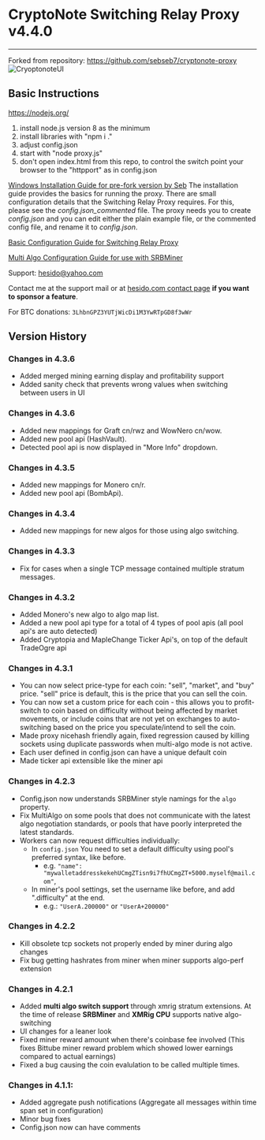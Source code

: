 # CryptoNote Switching Relay Proxy v4.4.0
***
Forked from repository: https://github.com/sebseb7/cryptonote-proxy
![CryoptonoteUI](https://images2.imgbox.com/7d/3e/A8slRmiN_o.png)

## Basic Instructions
https://nodejs.org/
1. install node.js version 8 as the minimum
1. install libraries with "npm i ."
1. adjust config.json
1. start with "node proxy.js"
1. don't open index.html from this repo, to control the switch point your browser to the "httpport" as in config.json

[Windows Installation Guide for pre-fork version by Seb](https://github.com/sebseb7/cryptonote-proxy/wiki/Installation-guide-for-cryptonote-proxy)
The installation guide provides the basics for running the proxy. There are small configuration details that the Switching Relay Proxy requires. For this, please see the *config.json_commented* file. The proxy needs you to create *config.json* and you can edit either the plain example file, or the commented config file, and rename it to *config.json*.

[Basic Configuration Guide for Switching Relay Proxy](https://github.com/hesido/cryptonote-switching-relay-proxy/wiki/Basic-Configuration)

[Multi Algo Configuration Guide for use with SRBMiner](https://github.com/hesido/cryptonote-switching-relay-proxy/wiki/Multi-Algo-switching-setup-using-SRBMiner)

Support: <hesido@yahoo.com>

Contact me at the support mail or at [hesido.com contact page](http://www.hesido.com/base.php?page=general&sub=contact) **if you want to sponsor a feature**.

For BTC donations: `3LhbnGPZ3YUTjWicDi1M3YwRTpGD8f3wWr`

## Version History
### Changes in 4.3.6
* Added merged mining earning display and profitability support
* Added sanity check that prevents wrong values when switching between users in UI
### Changes in 4.3.6
* Added new mappings for Graft cn/rwz and WowNero cn/wow.
* Added new pool api (HashVault).
* Detected pool api is now displayed in "More Info" dropdown.
### Changes in 4.3.5
* Added new mappings for Monero cn/r.
* Added new pool api (BombApi).
### Changes in 4.3.4
* Added new mappings for new algos for those using algo switching.
### Changes in 4.3.3
* Fix for cases when a single TCP message contained multiple stratum messages.
### Changes in 4.3.2
* Added Monero's new algo to algo map list.
* Added a new pool api type for a total of 4 types of pool apis (all pool api's are auto detected)
* Added Cryptopia and MapleChange Ticker Api's, on top of the default TradeOgre api
### Changes in 4.3.1
* You can now select price-type for each coin: "sell", "market", and "buy" price. "sell" price is default, this is the price that you can sell the coin.
* You can now set a custom price for each coin - this allows you to profit-switch to coin based on difficulty without being affected by market movements, or include coins that are not yet on exchanges to auto-switching based on the price you speculate/intend to sell the coin.
* Made proxy nicehash friendly again, fixed regression caused by killing sockets using duplicate passwords when multi-algo mode is not active.
* Each user defined in config.json can have a unique default coin
* Made ticker api extensible like the miner api

### Changes in 4.2.3
* Config.json now understands SRBMiner style namings for the `algo` property.
* Fix MultiAlgo on some pools that does not communicate with the latest algo negotiation standards, or pools that have poorly interpreted the latest standards.
* Workers can now request difficulties individually:
    * In `config.json` You need to set a default difficulty using pool's preferred syntax, like before.
        * e.g. `"name": "mywalletaddresskekehUCmgZTisn9i7fhUCmgZT+5000.myself@mail.com"`,
    * In miner's pool settings, set the username like before, and add ".difficulty" at the end.
        * e.g.: `"UserA.200000"` or `"UserA+200000"`
### Changes in 4.2.2
* Kill obsolete tcp sockets not properly ended by miner during algo changes
* Fix bug getting hashrates from miner when miner supports algo-perf extension
### Changes in 4.2.1
* Added **multi algo switch support** through xmrig stratum extensions. At the time of release **SRBMiner** and **XMRig CPU** supports native algo-switching
* UI changes for a leaner look
* Fixed miner reward amount when there's coinbase fee involved (This fixes Bittube miner reward problem which showed lower earnings compared to actual earnings)
* Fixed a bug causing the coin evalulation to be called multiple times.
### Changes in 4.1.1:
* Added aggregate push notifications (Aggregate all messages within time span set in configuration)
* Minor bug fixes
* Config.json now can have comments
